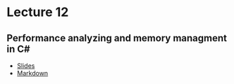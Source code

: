 # Lecture 12
## Performance analyzing and memory managment in C#
* [Slides](https://gitpitch.com/orlicekm/CsharpCourse/master?p=Lectures/Lecture12)  
* [Markdown](/Lectures/Lecture12/PITCHME.md)